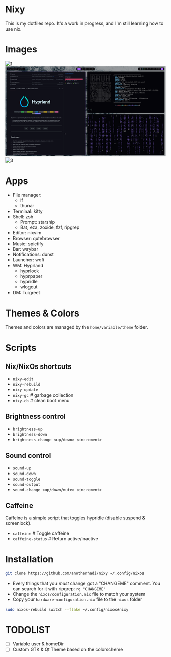 # Nixy

This is my dotfiles repo. It's a work in progress, and I'm still learning how to use nix.

# Images

![1](img/1.png)
![2](img/2.png)
![3](img/3.png)

# Apps

- File manager:
  - lf
  - thunar
- Terminal: kitty
- Shell: zsh
  - Prompt: starship
  - Bat, eza, zoxide, fzf, ripgrep
- Editor: nixvim
- Browser: qutebrowser
- Music: spictify
- Bar: waybar
- Notifications: dunst
- Launcher: wofi
- WM: Hyprland
  - hyprlock
  - hyprpaper
  - hypridle
  - wlogout
- DM: Tuigreet

# Themes & Colors

Themes and colors are managed by the `home/variable/theme` folder.

# Scripts

## Nix/NixOs shortcuts

- `nixy-edit`
- `nixy-rebuild`
- `nixy-update`
- `nixy-gc` # garbage collection
- `nixy-cb` # clean boot menu

## Brightness control

- `brightness-up`
- `brightness-down`
- `brightness-change <up/down> <increment>`

## Sound control

- `sound-up`
- `sound-down`
- `sound-toggle`
- `sound-output`
- `sound-change <up/down/mute> <increment>`

## Caffeine

Caffeine is a simple script that toggles hypridle (disable suspend & screenlock).

- `caffeine` # Toggle caffeine
- `caffeine-status` # Return active/inactive

# Installation

```sh
git clone https://github.com/anotherhadi/nixy ~/.config/nixos
```

- Every things that you *must* change got a "CHANGEME" comment. You can search for it with ripgrep: `rg "CHANGEME"`
- Change the `nixos/configuration.nix` file to match your system
- Copy your `hardware-configuration.nix` file to the `nixos` folder

```sh
sudo nixos-rebuild switch --flake ~/.config/nixos#nixy
```

# TODOLIST

- [ ] Variable user & homeDir
- [ ] Custom GTK & Qt Theme based on the colorscheme
